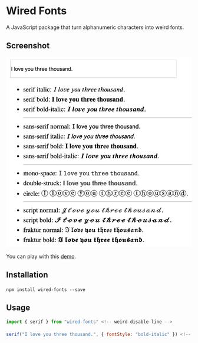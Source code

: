 # Wired Fonts
A JavaScript package that turn alphanumeric characters into weird fonts.

## Screenshot

![demo](./images/demo.png) <!-- weird-disable-line -->

You can play with this [demo](https://beizhedenglong.github.io/wired-fonts). <!-- weird-disable-line -->


## Installation
`npm install wired-fonts --save`  <!-- weird-disable-line -->

## Usage
```js <!-- weird-disable-line -->
import { serif } from "wired-fonts" <!-- weird-disable-line -->

serif("I love you three thousand.", { fontStyle: "bold-italic" }) <!-- weird-disable-line -->// 𝑰 𝒍𝒐𝒗𝒆 𝒚𝒐𝒖 𝒕𝒉𝒓𝒆𝒆 𝒕𝒉𝒐𝒖𝒔𝒂𝒏𝒅.

```